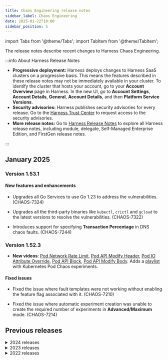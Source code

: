 ```yaml
---
title: Chaos Engineering release notes
sidebar_label: Chaos Engineering
date: 2025-01-22T10:00
sidebar_position: 5
---
```


import Tabs from '@theme/Tabs';
import TabItem from '@theme/TabItem';

<DocsButton icon = "fa-solid fa-square-rss" text="Subscribe via RSS" link="https://developer.harness.io/release-notes/chaos-engineering/rss.xml" />

The release notes describe recent changes to Harness Chaos Engineering.

:::info About Harness Release Notes

* **Progressive deployment:** Harness deploys changes to Harness SaaS clusters on a progressive basis. This means the features described in these release notes may not be immediately available in your cluster. To identify the cluster that hosts your account, go to your **Account Overview** page in Harness.  In the new UI, go to **Account Settings**, **Account Details**, **General**, **Account Details**, and then **Platform Service Versions**.
* **Security advisories:** Harness publishes security advisories for every release. Go to the [Harness Trust Center](https://trust.harness.io/?itemUid=c41ff7d5-98e7-4d79-9594-fd8ef93a2838&source=documents_card) to request access to the security advisories.
* **More release notes:** Go to [Harness Release Notes](/release-notes) to explore all Harness release notes, including module, delegate, Self-Managed Enterprise Edition, and FirstGen release notes.

:::

## January 2025

### Version 1.53.1

#### New features and enhancements

- Upgrades all Go Services to use Go 1.23 to address the vulnerabilities.(CHAOS-7324)

- Upgrades all the third-party binaries like `kubectl`, `crictl` and `gcloud` to the latest versions to resolve the vulnerabilities. (CHAOS-7322)

- Introduces support for specifying **Transaction Percentage** in DNS chaos faults. (CHAOS-7244)

### Version 1.52.3

- **New videos**: [Pod Network Rate Limit](https://youtu.be/01efVOyFGl8?si=FQKWhVgdUJ0889fj), [Pod API Modify Header](https://youtu.be/sIkUxtnQY_o?si=ApWs_Opx2x27SkLj), [Pod IO Attribute Override](https://youtu.be/chk5K754J_4?si=pmzAgnpmHJC0f3Oz), [Pod API Block](https://youtu.be/Cg5gbfFrJQs?si=KueFmRJ6k8Ji4kbS), [Pod API Modify Body](https://youtu.be/Dbr_KwfTxps?si=-aHOmAr5onrFq6Zy). Adds a [playlist](https://www.youtube.com/playlist?list=PLXsYHFsLmqf0fgHoZANmwGB1tSQka5kDV) with Kubernetes Pod Chaos experiments.

#### Fixed issues

- Fixed the issue where fault templates were not working without enabling the feature flag associated with it. (CHAOS-7210)

- Fixed the issue where automatic experiment creation was unable to create the required number of experiments in **Advanced/Maximum** mode. (CHAOS-7214)

## Previous releases

<details>
<summary>2024 releases </summary>

#### December 2024, Version 1.50.3

##### New features and enhancements

- Adds support for [configuring image registries at multiple scopes](/docs/chaos-engineering/use-harness-ce/image-registry#why-use-a-custom-image-registry), such as Project, Account, Organization, and Infrastructure levels. These settings can be automatically inherited by lower levels, but if the "override allowed" option is enabled at the parent level, lower levels can modify or override these configurations. It is behind the feature flag `CHAOS_IMAGEREGISTRY_DEV`. (CHAOS-6570)

##### Fixed issues

- Fixed an issue where ChaosGuard was not evaluating correctly after adding support for environments. (CHAOS-7075)

- Fixed an issue where the Pod API modify header fault failed to function as expected when the header value was set to '/'. (CHAOS-7063)

#### November 2024, Version 1.49.1

##### New features and enhancements

- Extends ChaosGuard conditions for node-level chaos experiments. (CHAOS-6788)

- Adds advanced settings to the UI for the "edit infrastructure" page. (CHAOS-6718)

    <details>
    <summary> View advanced setting screen </summary>

        ![advanced feature](./static/chaos-advanced-features.png)

    </details>

- Adds local and UTC times in the cron schedule next run. (CHAOS-6974)

##### Fixed issues

- Fixed the cron experiment execution that was not working with Linux and Windows infrastructure (CHAOS-7044)

- Fixed the issue of **Visual** and **YAML** tabs overlapping while trying to toggle between them in the **Condition Editor** in ChaosGuard. (CHAOS-7026)

#### November 2024, Version 1.48.0

##### New features and enhancements

- Adds a pre-check to the Windows global blackhole experiment to verify if the firewall is enabled for the target Windows VM. If not, the `ENABLE_FIREWALL` tunable is set, which, by default, enables the firewall. (CHAOS-6848)

- Introduces the Windows disk fill chaos experiment, supported by Windows chaos infrastructure. (CHAOS-6842)

##### Fixed issues

- Fixed the input mechanism for specifying multiple zones for CLB AZ down chaos fault, now allowing comma-separated values for multiple inputs. (CHAOS-6909)

- Fixed an issue with the bulk update experiment selection checkbox not de-selecting after updating a cron job. (CHAOS-6856)

- Fixed the error occurring when performing multiple actions on experiments, such as pushing to a custom ChaosHub, adding to GameDay, and executing the experiments consecutively. (CHAOS-6568)

- Fixed the UI issue that prevented a GameDay execution after the stakeholder approval. (CHAOS-6467)

- Fixed the issue where the **Application Maps** drawer was not displayed on the first page due to pagination issues. (CHAOS-6407)

- Fixed the visibility issue of the status display for the Enterprise ChaosHub in dark mode. (CHAOS-5970)

- Fixed the issue where two continuous command probes with a short polling duration could not execute in Linux infrastructure. (CHAOS-5461)

#### October 2024, Version 1.47.0

##### New features and enhancements

- Adds support to explicitly define the log watcher sidecar for chaos experiment manifest that use Harness Delegate. (CHAOS-6703)

- Adds support to explicitly define the log watcher sidecar for chaos experiment manifest that use a dedicated chaos infrastructure. (CHAOS-6657)

- Adds an updated UI for ChaosGuard to show dedicated chaos infrastructure, Harness Delegate, Linux and Windows chaos infrastructure. It also provides a modal each for application map and service discovery, respectively. (CHAOS-6646)

- Adds support for live log streams for helper pods when executing an experiment that uses Harness Delegate. (CHAOS-5931)

- Adds self-signed and trusted CA certificates for API chaos experiments. (CHAOS-6834)

- Adds the functionality to block all inbound rules for Windows global blackhole chaos. (CHAOS-6603)

##### Fixed issues

- Fixed an issue where the list of infrastructure supported by Harness Delegate showed deleted infrastructure. (CHAOS-6742)

- Fixed an issue where the image registry was unable to automatically reload the experiment manifest when creating a chaos experiment. (CHAOS-6727)

- Fixed an issue in the image registry where selecting the **ignore** option from the UI would override values from backend. (CHAOS-6724)

- Fixed the issue where the experiment schedule type was not being updated when it was changed from non-cron to cron type. (CHAOS-6822)

#### September 2024, Version 1.45.5

##### Fixed issues

- Fixed the issue where chaos infrastructure created with the help of a sandbox showed "Supported by a Harness Delegate". (CHAOS-6501)

- Fixed the issue where selecting an infrastructure to create ChaosGuard crashed. Now, the page lists the chaos infrastructure based on the type of infrastructure you select (Delegate-enabled or dedicated infrastructure enabled). (CHAOS-6680)

- Fixed the issue of discrepancy between the number of probes in the UI and backend. (CHAOS-6528)

#### August 2024, Version 1.44.3

##### New features and enhancements

- Enables the global blackhole chaos to block inbound traffic. (CHAOS-6381)

##### Fixed issues

- CPU utilization increased due to continuously executing clean up tasks. This issue has been fixed by adding a sleep operation that runs after every "remove" operation and optimizes overall CPU performance. (CHAOS-5709)

#### July 2024, Version 1.43.3

##### New features and enhancements

- Crictl binary is upgraded from 1.29.0 to 1.31.0 to fix 3 vulnerabilities. (CHAOS-6357)

- Updated the status code in the `experiment-stats` page to return status code 403 instead of 401 due to the changes around support groups. 401 status code indicates that a user logged out whereas to display an error, status code 403 is used. (CHAOS-6322)

- Adds support for live logs for Linux and Windows. (CHAOS-6137)

- Adds **Probe Properties** tab on the UI in ChaosHub to show details about the probe selected. (CHAOS-6132)

##### Fixed issues

- Fixed issue where GameDay was not available to users at the project level but was available at the account/organization level who had administrator access. (CHAOS-6349)

- Fixed the Windows memory hog experiment when installed using the offline installer. (CHAOS-6363)

- Fixed an issue where the Resilience Probes page showed **internal system error** in prod1. (CHAOS-6360)

- Fixed an issue where the Resilience Probe index was out of bound for GameDay experiments that did not have any probes. (CHAOS-6330)

- Fixed the issue where Cloud Foundry app JVM CPU stress fault didn't have YAML validation in Linux. (CHAOS-6312)

- Fixed an issue where the documents were being updated even though no changes were needed. (CHAOS-6296)

- Fixed an incorrect syntax in the `kubectl watch` command in the UI. (CHAOS-5968)

#### July 2024, Version 1.41.1

##### Fixed issues

- Fixed the error associated with upgrading a chaos infrastructure by providing relevant permissions for the upgrade agent in the execution plane (user host/cluster). (CHAOS-5980)

#### July 2024, Version 1.40.1

##### New features and enhancements

- Adds a new Kubernetes pod fault, [pod IO mistake](/docs/chaos-engineering/use-harness-ce/chaos-faults/kubernetes/pod/pod-io-mistake) that causes files to read or write an incorrect value. (CHAOS-5916)

- Adds proxy support for Windows chaos infrastructure. (CHAOS-5859)

- Adds support to install Windows chaos infrastructure offline. (CHAOS-5833)

- Unifies chaos injection by introducing a dumb agent to invoke user action and pass the results of the chaos experiment to the control plane. (CHAOS-5610)

- Implements AWS FIS generic experiment that helps users execute and monitor any AWS FIS template. (CHAOS-5418)

- Converts the default health check probes to `type:inline` from `type:source` for Kubernetes infrastructure to improve the execution speed of chaos experiments. (CHAOS-4348)

##### Fixed issues

- CPU utilization increased due to continuously executing clean up tasks. This issue has been fixed by adding a sleep operation that runs after every remove operation and optimizes overall CPU performance. (CHAOS-5709)

- Fixed an issue where an experiment in the `Error` state would not finish, and be in a state of infinite run timestamp. (CHAOS-5577)

#### July 2024, Version 1.39.11

##### Fixed issues

- Fixed an issue wherein trying to add a pre-defined experiment in Windows infrastructure was unsuccessful. (CHAOS-5863)

- Fixed an issue where the **Edit ChaosHub** action was not working with non-account type connectors. (CHAOS-5820)

- Fixed an issue where the **Linux restart** chaos fault could not parse string values. (CHAOS-5616)

#### May 2024, Version 1.38.7

##### New features and enhancements

- This release provides support to install chaos infrastructure using Delegates, and this is known as DDCI (Delegate-Driven Chaos Infrastructure). (CHAOS-2017)

- This release improves the advanced filter support for "headers", "methods", "queryParams", "destination_IPS", and "destination_Hosts" in the API faults. (CHAOS-5381)

- Adds the unit support (milliseconds, seconds, minutes and hours) for latency parameters in the [pod API latency](/docs/chaos-engineering/use-harness-ce/chaos-faults/kubernetes/pod/pod-api-block) faults. (CHAOS-5378)

- Adds backend to GameDay. (CHAOS-5138)
- Adds the following JVM chaos faults for Linux that target the JVM of a given Java process running on a Linux machine to inject faults.
    - [JVM CPU stress](/docs/chaos-engineering/use-harness-ce/chaos-faults/linux/linux-jvm-cpu-stress)
    - [JVM memory stress](/docs/chaos-engineering/use-harness-ce/chaos-faults/linux/linux-jvm-memory-stress)
    - [JVM method latency](/docs/chaos-engineering/use-harness-ce/chaos-faults/linux/linux-jvm-method-latency)
    - [JVM method exception](/docs/chaos-engineering/use-harness-ce/chaos-faults/linux/linux-jvm-method-exception)
    - [JVM modify return](/docs/chaos-engineering/use-harness-ce/chaos-faults/linux/linux-jvm-modify-return)
    - [JVM trigger GC](/docs/chaos-engineering/use-harness-ce/chaos-faults/linux/linux-jvm-trigger-gc) (CHAOS-4675)

:::danger important upgrade instructions for chaos infrastructure
- [Video tutorial to upgrade your chaos infrastructure to 1.38.x or higher](https://youtu.be/fAnsGqkcdkc)
- [Video tutorial to execute an experiment after infrastructure upgrade to 1.38.x or higher](https://youtu.be/xAu1uuaS2Ds)
- The existing APIs will work as per the norm on old and new chaos infrastructure, whereas new experiments will work only on the updated infrastructure (infrastructure version >= 1.38.0).
- Go to [frequently asked questions on optimization](/kb/chaos-engineering/chaos-engineering-faq/#kubernetes-v1-experiment-flow-optimization) to know more.
:::

- This release optimizes the experiment flow by:
    - Reading environment variables from the chaos engine.
    - Eliminating the experiment's custom resources and the corresponding steps for new experiments.
    - Eliminating the **install experiment** step.
    - Reducing the length of the YAML manifest.
    - Increasing the speed of execution of the experiment.
    - Adding all the overrides to the chaos engine.
    - Enhancing the list filter, compatible only with the new experiment template. (CHAOS-5122)

##### Fixed issues

- Fixed an issue where the compatibility check was enabled for other infrastructure types too. The overview form now preserves the state while switching between different infrastructures. (CHAOS-5614)

- Fixed an issue where ChaosGuard list APIs was not returning the **updated_by** and **created_by** fields. (CHAOS-5596)

- Fixed an issue where a user could not connect to a ChaosHub if its secret had a '-' symbol (after the deployment of ng-manager 1.33). (CHAOS-5112)

- Fixed the rendering of the **View Onboarding Progress** page. (CHAOS-5583)

- Fixed an issue where the user could not set up or create a Datadog probe. (CHAOS-5440)

- Fixed an issue where the [pod IO stress](/docs/chaos-engineering/use-harness-ce/chaos-faults/kubernetes/pod/pod-io-stress) experiment incorrectly applied stress on the helper pod instead of the target container. (CHAOS-5416)

#### May 2024, Version 1.37.0

##### New features and enhancements

- This release introduces the DynamoDB replication pause experiments powered by AWS FIS. These experiments improve the configuration, execution, and monitoring capabilities of the application. (CHAOS-5002)

##### Fixed issues

- Fixed an issue where the command probe multiple source probes were overridden. (CHAOS-5308)

#### May 2024, Version 1.36.5

##### Fixed issues

- Fixed an issue where accounts that started with an underscore could not execute a Linux chaos experiment. (CHAOS-5185)

- Fixed an issue where a chaos experiment failed when two chaos faults had the same probe (legacy) name. (CHAOS-5064)

- Fixed an issue where editing the SLO probe evaluation window resulted in an `Internal server error`. (CHAOS-5022)

- Fixed an issue in the UI where chaos experiments with the toggle option to enable (or disable) cloud secret was enabled automatically after saving the experiment. (CHAOS-4987)

#### April 2024, Version 1.35.1

##### New features and enhancements

* The node drain chaos experiment now supports selecting multiple target nodes in sequence(serial or parallel). (CHAOS-2187)

##### Fixed issues

* Linux command probes in "source" mode was failing due to a module mismatch. This is fixed now. (CHAOS-4952)

* Fixed the issue of user receiving duplicate notification after sending an event data. (CHAOS-4942)

* Resilience probe run were being filtered on incorrect runs. This is fixed now. (CHAOS-4912)

* If syntax errors were identified in a manifest after uploading it, user had to refresh the page and re-upload the YAML. This is fixed now, and users can edit the YAML without refreshing it. (CHAOS-4905)

#### April 2024, Version 1.34.5

##### New features and enhancements

* Adds 32-bit Windows support for Windows chaos infrastructure. (CHAOS-4792)

* Speeds up Windows chaos infrastructure installation with the help of a compressed Windows service binary. (CHAOS-4790)

* Improves the error handling mechanism of HTTP probes when sending requests to blocked or unreachable hosts, thereby making monitoring (during chaos experiments) reliable and accurate. (CHAOS-4665)

* Improves system stability and reliability during chaos testing by facilitating graceful abortion for edge cases in Windows memory hog experiment. (CHAOS-4664)

* Provides post-hook recovery support for Windows chaos experiment, which adds system stability and automatic recovery if a chaos service terminates abruptly during a experiment. (CHAOS-4663)

* Introduces global blackhole chaos support in the blackhole chaos experiments, which allows blocking all hosts from a VM, effectively isolating it from network communication. (CHAOS-4661)

* Updates ensure smooth operation of the pod API chaos and pod HTTP chaos faults in case the target pod restarts. (CHAOS-4187)

##### Fixed issues

* Resilience probes were not available for Windows experiments. This is fixed. (CHAOS-4786)

* The ChaosGuard condition blocked the chaos experiments when the application specification did not match. This is fixed. Moving forward, experiments will be blocked only if the application specification matches. (CHAOS-4772)

* While configuring the Datadog resilience probe, the UI displayed the comparator even when the user did not provide the metrics associated with the comparator during the configuration, that is, the conditional rendering was not in place. This is fixed. (CHAOS-4770)

* The "Select Probe" UI overflowed on pagination when it was in full capacity. This is fixed. (CHAOS-4725)

* When you provide a source port for the Linux network loss experiment, all the ports on the VM were targeted. This is fixed. (CHAOS-4591)

#### March 2024, Version 1.33.1

##### New features and enhancements

* The Windows blackhole chaos experiment supports graceful abort functionality, thereby providing better control and flexibility while performing the experiment. (CHAOS-4582)

#### March 2024, Version 1.32.1

##### New features and enhancements

* Adds `listInfrasWithExperimentStats` API to fetch the experiment statistics for the requested chaos infrastructure. The API takes a list of infrastructure IDs (infraIDs) and returns the associated experiment and experiment run count. The `listInfras` API is deprecated. (CHAOS-4417)

* Updates the `getHelmInfra` API to `getHelmInfraCommand`, and the updated API gives the command necessary to install and upgrade the chaos infrastructure using Helm. (CHAOS-4296)

* Adds conditions to the experiment name, i.e.,
    * Number of characters is not more than 47;
    * Names can contain only lowercase, numbers, and dashes;
    * Names should not start or end with a dash. (CHAOS-3749)

* Adds Helm support to install chaos infrastructure. (CHAOS-3327)

##### Fixed issues

* When a chaos experiment was cloned and the probe configuration of the cloned experiment was modified, the changes to the probe configuration were not reflected in the experiment. This issue is resolved. (CHAOS-4249)

#### February 2024, Version 1.31.2

##### New features and enhancements

* This release adds API support to install and upgrade chaos infrastructure using Helm. (CHAOS-2998)

##### Fixed issues

* Disabling a Linux resilience probe removed all chaos faults associated with the chaos experiment. It has been fixed. Now, you can bulk enable and disable a Kubernetes and a Linux infrastructure's resilience probe. (CHAOS-3849)

#### January 2024, Version 1.30.0

##### New features and enhancements

* Appropriate environment variables are added at relevant places to ensure that the self-managed platform (SMP) can be used with feature flags (FF). (CHAOS-3865)

* The [SSH chaos experiment](/docs/chaos-engineering/use-harness-ce/chaos-faults/ssh/ssh-chaos) now supports an extended termination grace period, allowing for longer execution of abort scripts. (CHAOS-3748)

* This release adds wildcard support for all entities in the [chaosguard conditons](/docs/chaos-engineering/use-harness-ce/governance/governance-in-execution/#condition). (CHAOS-3254)

##### Fixed issues

* Chaos hub icons were not visible when the hub name consisted of the '/' character. This is fixed so that a user can't create a hub with the '/' character. (CHAOS-3753)

#### January 2024, Version 1.29.0

##### New features and enhancements

* Improves the error messages and logs returned to the client in the API to save chaos experiments. (CHAOS-3607)

##### Fixed issues

* Linux chaos infrastructure (LCI) installer wasn't executing the script with sudo privileges, which resulted in *Failed to install linux-chaos-infrastructure* error. This issue is now resolved. (CHAOS-3724)

* Deselecting the **Show active infra** displayed the inactive infrastructures only, whereas it should display all the infrastructures. This issue is now resolved. (CHAOS-3717)

* LCI process would get killed due to a lack of memory (OOM) when a high amount of memory was specified during a memory stress fault. This issue is now resolved so that the likeliness of OOM kills during limited memory availability is reduced. (CHAOS-3469)

#### January 2024, Version 1.28.1

##### New features and enhancements

* Adds optimisation to utilise memory efficiently, reduce latency, and enhance server performance. (CHAOS-3581)

* Linux infrastructure is automatically versioned with the help of the API. Previously, the versions were hardcoded for every release. (CHAOS-3580)

* Adds a condition to the experiment such that a resilience probe can't be added more than once in a single fault within an experiment. The same resilience probe can be used in another fault within the same experiment, though. (CHAOS-3520)

* Adds a generic audit function that is used to generate all audit trails, thereby reducing redundancy. This generic function is customized based on the type of audit (Chaos experiment, Gameday, Chaos infrastructure, and so on). (CHAOS-3484)

* With this release, the Linux chaos infrastructure binary uses static linking instead of dynamic linking. This removes any dependency on the OS built-in programs including `glibc`. (CHAOS-3334)

* Enhanced the performance of the API (GetExperiment) that was used to fetch details of Kubernetes and Linux experiments. An optional field is added that fetches the average resilience score. (CHAOS-3218)

* Adds support for bulk-disable (disable enabled CRON schedules selected by user) and bulk-enable (enable disabled CRON schedules selected by user) CRON-scheduled experiments, with a limit of 20 experiments for every operation. (CHAOS-3174)

##### Fixed issues

* After selecting an experiment, when a user tried to select an active infrastructure for the experiment, the page would throw an error. This is fixed. (CHAOS-3585)

* Editing a Linux experiment to change the infrastructure would not update the infrastructure. This is fixed. (CHAOS-3536)

* When multiple faults are executed in parallel, faults that transitioned into an "errored" state would not reflect in the logs, whereas faults in **success** state reflected in the logs with an "errored" status. This is fixed. (CHAOS-3363)

</details>


<details>
<summary>2023 releases</summary>

#### December 2023, Version 1.27.1

##### New features and enhancements

* Adds a filter to the **listWorkflow** API so that data can be filtered based on whether it is CRON-enabled or not. (CHAOS-3424)

* While selecting a chaos infrastructure to create an experiment, users can list the active infrastructures by clicking the checkbox **Show active only**. (CHAOS-3350)

* Metrics for the Dynatrace probe (**Metrics Selector** and **Entity Selector**) have been made compulsory. This ensures that the required properties are always passed while creating a Dynatrace probe. (CHAOS-3330)

* An experiment can be created against inactive chaos infrastructure(s). This was done to complement the preparatory actions in environments that require agents to be scaled down (K8s) or stopped (Linux) except during the chaos execution window. (CHAOS-3241)

* This release deprecates the `ACCESS_KEY` invalidation after a chaos infrastructure is successfully connected. Users can use the same manifest to connect to the infrastructures. (CHAOS-3164)

* Adds UI support to search conditions for selection while creating a [ChaosGuard rule](/docs/chaos-engineering/use-harness-ce/governance/governance-in-execution/#rule). (CHAOS-2982)

* Adds support to incorporate `secretRef` and `configMapRef` with the tunables for [VMWare faults](/docs/chaos-engineering/use-harness-ce/chaos-faults/vmware). (CHAOS-2750)

* Adds support for encoding metrics queries in Dynatrace probes. These metrics are constructed and executed using the metrics (or data) explorer before the API call [POST]. (CHAOS-2852)

##### Fixed issues

* After an experiment timed out, the execution nodes would remain in the **running** state. This is fixed. (CHAOS-3094)

* Adding a probe without the `description` key broke the `addProbe` API. The API is now fixed to accept a blank string if no value is provided in the `description` or the key is missing in the API request. (CHAOS-3224)

* For probe failures, the probe success iteration ratio would show up twice in the experiment logs. This is fixed. (CHAOS-3421)

#### November 2023, Version 1.26.0

##### New features and enhancements

* Renamed three keys in the Dynatrace probe:
    - **dynatrace_endpoint** is now **endpoint**
    - **dynatrace_metrics_selector** is now **metrics_selector** and is present inside metrics
    - **dynatrace_entity_selector** is now **entity_selector** and is present inside metrics. (CHAOS-3177)

* When an SSH experiment is executed inside a VM using the SSH credentials, the experiment uses parameters to allow the chaos logic scripts to receive dynamic inputs. (CHAOS-3049)

* Field token name lengths have been reduced by modifying the Dynatrace probe schema for Kubernetes. (CHAOS-3043)

* Linux infrastructure version is displayed on the landing page that lists all the Linux infrastructure. (CHAOS-2845)

##### Fixed issues

* While editing probes, the name validation check resulted in the error "probe name not available". This is fixed. (CHAOS-3216)

* When a user creates an experiment by selecting the predefined experiments, the dropdown menu shows experiment type instead of Chaoshubs. This is fixed. (CHAOS-3193)

* HTTP Linux OnChaos probe usage halted the fault execution because the probe finished executing before the fault thread could begin the evaluation of probes, which resulted in a deadlock. This is fixed. (CHAOS-3180)

* Erroneous timestamps were displayed in the UI, which led to wrong values and headings being shown in the UI. This is fixed. (CHAOS-3178)

* Previously configured SLO probe property fields appeared empty when the user tried to edit them. This is fixed. (CHAOS-3176)

* The node selector attribute in ChaosEngine added two fields, namely key and value, instead of **key:value**. This is fixed. (CHAOS-3173)

* With changes in the image registry, the LIB_IMAGE environment variable was being overwritten by chaos-go-runner. This is fixed. (CHAOS-3172)

* Probes whose execution time exceeded 180 seconds would error out with N/A status, regardless of probeTimeout settings. This is fixed. (CHAOS-3169)

* When a GameDay was deleted, the name of a deleted GameDay would not show up in the audit event. It has been fixed. (CHAOS-3158)

* Probe details, such as verdict, status and mode were not retrieved for the correct runID and notifyID. This is fixed. (CHAOS-3144)

* An experiment would keep running in the pipeline even if it transitioned to an error status. This is fixed. (CHAOS-1985)

#### October 2023, Version 1.25.5

##### New features and enhancements

* Added a "Run now" button to the three-dot menu on the experiment dashboard. You can run cron experiments manually now. (CHAOS-3110)

* Until an experiment is saved, the "run experiment" or "enable cron" buttons are hidden. (CHAOS-3099)

* A cron enable/disable button is added to the dashboard table menu so that you can enable or disable the cron experiments from the dashboard itself. (CHAOS-3027)

* A new field, "last_executed_at", is added to the chaos experiments. This new field is updated whenever an event is received during the course of an experiment run. (CHAOS-3018)

* While creating an experiment, if a YAML file is uploaded that can't be parsed, a warning is displayed on the user interface. (CHAOS-3016)

* You can now sort experiments based on the "recently executed" and "last modified" filters in ascending and descending order. (CHAOS-2895)

* Dynatrace probes are now available on the Linux chaos infrastructure. (CHAOS-2879)

* Custom arguments/flags are added to the command for VMware stress and network faults. (CHAOS-2846)

* The pod memory hog chaos experiment provides distinction between experiments that failed (as an expected result) versus experiments that actually failed. (CHAOS-2515)

* Cron and non-cron experiment types can be identified manually or using the tooltip by hovering over individual run boxes in **resilience probes**. (CHAOS-3010)

* Added a new Cloud Foundry fault, "CF app route unbind". (CHAOS-2912)

* If a previous CRON experiment is not running or is in a queued state, such a CRON experiment can be executed on-demand. This is done by clicking **Run Experiment** button on the vertical three-dot menu on the experiment page. (CHAOS-2896)

* The pipeline manifest will be stored in the Harness repository. (CHAOS-2040)

##### Fixed issues

* The sandbox API was being called when the corresponding flag was off. This is fixed. (CHAOS-3126)

* SLO probe properties in the fault selection and probe details in the runs view UI were not being displayed. This is fixed. (CHAOS-3119)

* Added support for **SKIP_SSL_VERIFY** in readiness probes for the execution plane components. (CHAOS-3115)

* Mongo queries resulted in fetching results for deleted GameDays. This is fixed by adding a field "is_removed" to the Mongo queries. (CHAOS-3091)

* Linux chaos infrastructure did not provide JSON log output. This is fixed. (CHAOS-2989)

* The probe mode would be pre-selected as SOT by default. Now, it will be empty, and no value will be present by default. (CHAOS-2455)

* CRIO runtime would give an unknown service runtime.v1alpha2.RuntimeService error. This is fixed. (CHAOS-3019)

* When a user who does not have view access in one of the scopes (Project/Organization/Account) tried to run an experiment, they encountered a permission error. This is fixed. (CHAOS-2810)

* When no tunables were selected for a fault, the **Learn more** link did not redirect to a destination. This is fixed. (CHAOS-2973)

#### October 2023, Version 1.24.5

##### New features and enhancements

* This release adds default limits for the number of chaos probes that can be created when a chaos infrastructure is created by adding a **chaos probe** resource limit per account. (CHAOS-2880)

* This release adds a new log viewer, which includes:
    - New tab for helper pod logs.
    - Support for grouping and minimizing logs.
    - Colors for various log levels.
    - Logs can be downloaded, copied, and scrolled over.
    - Position retention when logs are manually scrolled while streaming.
    - Parsing arguments. (CHAOS-2809)

* This release adds a validation check to the template name and entry point in the YAML to match at least one template name with the entry point name. The check ensures that the visual builder shows the faults correctly. (CHAOS-2933)

* This release adds support for chaos dashboards in SMP. (CHAOS-3100)

* This release adds support for source and destination ports, isolating the ports as well as excluding them for VMware network faults. (CHAOS-2892)

* This release adds support for source and destination ports, isolating the ports as well as excluding them for Linux network faults. (CHAOS-2873)

* This release allows you to run multiple SOT or EOT probes in parallel in Kubernetes. (CHAOS-2863)

* This release supports min, max and mean values as parameters in the Dynatrace probe. (CHAOS-2853)

* This release adds the usage of sandbox network namespace for the CRI-O runtime, thereby enhancing the network faults. (CHAOS-2825)

* The format of logs has changed from JSON to **level:"" timestamp:"" out: "" args:""**. This improves the readability of logs. (CHAOS-2807)

* This release adds the probe iteration success count to the probe description. (CHAOS-2797)

* This release introduces a new fault- pod API block. This fault blocks the API based on path filtering. (CHAOS-2722)

* This release supports adding labels from the **Advanced Tune** section in the UI. (CHAOS-2612)

* This release adds an enhanced generic script injector framework that offers greater flexibility and control over your chaos experiments. It helps add chaos to target hosts using custom scripts that are passed using a ConfigMap. These scripts are executed using SSH credentials securely referenced within the ConfigMap. (CHAOS-2625)

* This release introduces a new fault- cloud foundry app stop. This fault stops a Cloud Foundry app for a fixed time period and later starts it. (CHAOS-2619)

* This release introduces a new fault- pod network rate limit. This fault determines the resilience of a Kubernetes pod under limited network bandwidth. (CHAOS-2478)

* This release reflects changes made in the chaos infrastructure images and the experiment images in their respective manifests when an image registry setting is changed. (CHAOS-2881)

* This release adds Linux stress and network fault custom arguments/flags that can be used with the **stress-ng** (stressNGFlags input) and **tc** (`netem` args input) commands, respectively. (CHAOS-2832)

##### Early access features

* This release introduces a new fault- Linux network rate limit. This fault slows down network connectivity on a Linux machine by limiting the number of network packets processed during a time period. (CHAOS-2495)

* This release optimizes the Kube API calls by allowing the Linux IFS to use Redis for caching. (CHAOS-2119)

* The tag filter in the query that fetches Linux experiments was removed so that Linux experiments can be edited. Previously, the Linux experiments could not be edited. (CHAOS-2827)

* Once an experiment was pushed to the chaos hub, every fault was displayed twice in the CSV file. This is fixed. (CHAOS-2971)

#### Fixed issues

* Attempting to delete a GameDay resulted in an internal server error. This is fixed. (CHAOS-2975)

* The cron button on the right sidebar could not be updated in real time. It has been fixed so that the button can be toggled while updating the cron schedule. (CHAOS-2904)

* Memory consumption fluctuated when the Linux memory stress fault was in action. This is fixed. (CHAOS-2806)

* If an experiment was stuck in the queued state for more than 2 hours, it would remain so indefinitely. It was fixed so that the experiment run times out if it is in the queued state for more than 2 hours. (CHAOS-2843)

* Executing parallel faults resulted in write conflicts. This is fixed by adding helper pod names as annotations and patching these names to the chaos result, thereby preventing the write conflict. (CHAOS-2834)

* The reports of chaos experiment runs were missing details such as experiment run ID, experiment end time, and chaos injection duration. The issue was fixed to reflect these details. (CHAOS-2830)

* Clicking the copy button on the infrastructure page led to rendering the details of the infrastructure. This is fixed. (CHAOS-2791)

* The probe name in the URL field broke the probe configuration tab. This is fixed by adding the URL search parameters to the URL. (CHAOS-2821)

* Clicking the Chaos Studio tab navigation would reset the states of the header and sidebar and hide some buttons. It was fixed so that the states are not reset and all buttons are visible. (CHAOS-2837)


#### October 2023, Version 1.23.5

##### New features and enhancements

* Added support for the execution of pod-delete fault against workloads which are not managed by the standard native-controllers such as deployment, statefulset and daemonset. With this change, this fault can be executed on pods managed by custom controllers. (CHAOS-2798)

* Added support for enabling and disabling schedules for cron experiments. This can be found in the right-side nav bar. (CHAOS-2731)

* Enhanced Network Chaos faults (loss/latency/corruption/duplication) to support specific source and destination ports from the network fault i.e., traffic to the defined ports will not be impacted by the chaos injection. (CHAOS-2712)

* Enhanced service kill experiments on Google Kubernetes Engine (now uses the gcloud ssh function to carry out the kill operations instead of deploying a helper pod on the targeted node). Also added support for `containerd` runtime. (CHAOS-2649)

* Added support for specifying securityContext for chaos experiment related resources via user interface under advanced configuration. As part of supporting OCP4.11+ we have also stopped appending default security context attributes runAsUser & runAsGroup into the experiment/infrastructure manifest, and instead given the users the ability to add them optionally via the UI. (CHAOS-2614)

* Added support for \<,>,\<=,>= operators as part of the comparator in HTTP Probe via User Interface. (CHAOS-2611)

* Added a download button in the Logs Tab allowing users to download the logs for the node in ".log" format for further debugging/reporting purposes. (CHAOS-2462)

* Added support for conditional logging of probe evaluation results for each iteration in the Continuous and onChaos modes via a debug field added to the probe RunProperties. (CHAOS-1515)

##### Early access features

* Resilience Probes: This feature is currently behind a feature flag named CHAOS_PROBES_ENABLED.
    - Adding support for TLS and Authorization for HTTP and PROM probes. (CHAOS-2743)
    - Fixed an issue where SLO Probes were showing Source & Command on the probe details screen. (CHAOS-2715)
    - Fixed an issue where EvaluationTimeout was showing up for all types of Resilience probes, Now it is only available for SLO Probe. (CHAOS-2710)
    - Fixed an issue where edit/delete buttons were enabled for disabled resilience probes. (CHAOS-2701)

##### Fixed issues

* Fixed an issue where after editing an experiment via YAML Editor, users were unable to save the experiment. (CHAOS-2780)

* Fixed an issue where revert-chaos was not working properly for VMware stress-based faults. (CHAOS-2777)

* Fixed RBAC issue with create GameDay button on the landing page of GameDay. (CHAOS-2692)

* Added a fix to display the appropriate user information upon performing chaos experiment operations when the user has been accorded permissions at the account level instead of at the project level. (CHAOS-1585)

* Fixed an issue in VMware experiments where aborting an experiment was not updating the chaos result properly. This is fixed by adding a wait for the result update before terminating the experiment for the abort. (CHAOS-2655)

* Fixed an issue where ImagePullSecrets were not getting propagated to helper pods. (CHAOS-2608)


#### September 2023, Version 1.22.1

##### New features and enhancements

* Experiment Run & Experiment Report has been enhanced to show more details for better auditing - (CHAOS-2606)
    - Added probe details along with description of failures, number of probes passed/failed/not-executed.
    - Added tunables for corresponding chaos faults in an experiment.
    - Project, Organization & Account Identifiers are now available in the report header itself.

* Updated `UPDATED_BY` field to show `SYSTEM` when a Chaos Resource is deleted automatically with respect to a Project/Organization/Account deletion. (CHAOS-2597)

* Enhanced the Chaos infrastructure upgrade process to automatically change to `UPGRADE_FAILED` status if the upgrade has been in progress for more than 2 hours. This will allow users to attempt an upgrade again once the upgrade has failed/timedout. (CHAOS-2575)

* Enhanced the experiment execution process to timeout a particular experiment if it has been running for more than the threshold timeout i.e. 2 hours. (CHAOS-2573)

* Enhanced the `stopOnFailure` option to change the status of an experiment to `COMPLETED_WITH_ERROR` in case of probe failure. (CHAOS-2564)

* Added a new tunable `ServiceExitType` for `vmware-service-stop` chaos fault which will allow users to choose if they want the target service to be killed gracefully or not. (CHAOS-2491)

* Added functionality to kill processes with process name in `vmware-process-kill` chaos fault. (CHAOS-2100)

* Added support for Git, GitLab, and BitBucket as native Connectors using Harness Secret Manager. (CHAOS-35)

##### Early access features

* Resilience Probes: This feature is currently behind a feature flag named `CHAOS_PROBES_ENABLED`.
    - Added support to re-fetch Probe statuses automatically under the Probes Tab in Chaos Studio. (CHAOS-2561)
    - Evaluation Timeout is now only available for SLO probe. (CHAOS-2554)
    - Added support for doing CRUD operations in Resilience probes from Chaos Studio itself. (CHAOS-2552)
    - Fixed an issue where Resource Name was not usable in K8s Resilience Probe. Adding the specific field at the API level resolved this issue. (CHAOS-2653)

##### Fixed issues

* Refreshing the chaos studio after saving was leading to unsaved changes earlier. This issue is resolved. (CHAOS-2654)

* Previously when the cron schedule was edited in YAML, there was no validation for the same in UI, which would sometimes lead to UI crash when shifting to the Schedule Tab in Visual Builder. This issue is fixed and validation has been added for both Visual and YAML editor modes. (CHAOS-2631)


#### September 2023, Version 1.21.2

##### New features and enhancements

* Upgraded `govc` binary with the latest release which fixed 14 vulnerabilities in the `chaos-go-runner` docker image. (CHAOS-2577)

* Added support for empty labels with `appkind` specified while filtering target applications for a Chaos Experiment. (CHAOS-2256)

##### Early access features

* Resilience Probes: This feature is currently behind a feature flag named `CHAOS_PROBES_ENABLED`.
    - Enhanced Chaos Studio to support older experiments with no annotation fields having Resilience probes reference. (CHAOS-2532)
    - Added support for headers in HTTP probe configured via Resilience Probes mode. (CHAOS-2505)
    - Deprecated "Retry" input in Probe configurations. Now only 1 (attempt) is supported. (CHAOS-2553)

##### Fixed issues

* Fixed ChaosHub connection API to check for already existing ChaosHub with the same name before connecting new ChaosHub. (CHAOS-2523)

* Fixed an issue where the `Save` button at the header of the `/gamedays` route is not disabled even though the user has not selected an experiment, today it is enabled by default and throws an error on click, even if the details asked of the user on the landing page are all filled. (CHAOS-2417)

#### September 2023, Version 1.20.1

##### New features and enhancements

* Added support for targeting specific ports when using API Chaos Faults via a new tunable, for example, `DESTINATION_PORTS`. (CHAOS-2475)

* Added support for HTTPs protocol in API Chaos Faults. (CHAOS-2145)

##### Early access features

* Chaos Guard: This feature is currently behind a feature flag named `CHAOS_SECURITY_GOVERNANCE`.
    - Added support for evaluation of multiple app labels when running experiments with multiple target app labels. (CHAOS-2315)

* Linux Chaos Faults: This feature is currently behind a feature flag named `CHAOS_LINUX_ENABLED`.
    - In Linux experiments, the Resilience Score was sometimes showing as 0, although only one probe amongst multiple had failed. This was happening because of incorrect propagation of the probe error, which led to its misinterpretation as an experiment error rather than a probe failure. This issue is fixed now. (CHAOS-2472)

* Resilience Probes: This feature is currently behind a feature flag named `CHAOS_PROBES_ENABLED`.
    - Enhanced mode selection drawer to show the UI according to selected mode by the users. Previously it was showing the image indicating SOT for all modes irrespective of the selected mode. (CHAOS-1997)

##### Fixed issues

* There was an issue where users were getting an error when an  experiment triggered via a pipeline failed to start and there is no notifyID created. This is fixed now. (CHAOS-2490)

* Fixed an issue where the topology settings (taint-tolerations, nodeselectors) made in the advanced configuration section during experiment construction were getting applied only to the Argo workflow pods. Now, the topology settings are propagated to Chaos Fault Pods as well. (CHAOS-2186)

#### September 2023, Version 1.19.2

##### New features and enhancements

* Added support for Authentication and HTTPs in HTTP Probes for Kubernetes chaos faults. (CHAOS-2381)

* Added support for the destination ports for the provided destination IPs and hosts in network chaos faults. (CHAOS-2336)

* Added support for authentication and TLS in Prometheus probes in Kubernetes chaos faults. (CHAOS-2295)

* Chaos Studio no longer shows ChaosHubs with no experiments/faults during experiment creation. (CHAOS-2283)

* A new option has been added to preserve or delete the chaos experiment resources with a single toggle. Experiment resources can be preserved for debugging purposes. (CHAOS-2255)

* The Docker Service Kill chaos fault was enhanced to support containerd service as well. Users can select the type of service via a new tunable (SERVICE_NAME) they want to kill. (CHAOS-2220)

* Added support for downloading an experiment run specific manifest. Now, users can download experiment run specific manifest from the right sidebar on the Execution graph page. (CHAOS-1832)

##### Early access features

* Linux Chaos Faults (This feature is currently behind a feature flag named `CHAOS_LINUX_ENABLED`)
    - Added support for targeting multiple network interfaces in network faults. (CHAOS-2349)
    - The script generated to add the Linux infrastructure had incorrect flags due to changes in terminologies. This has now been corrected to reflect updated installation flags. (CHAOS-2313)

* Resilience Probes (This feature is currently behind a feature flag named `CHAOS_PROBES_ENABLED`)
    - Users had to select the **Setup Probe** button 2 times. It should now work only with a single click. It was dependent on formik validations, which in turn was halting the functionality of handleSubmit due to incorrect Yup validations. (CHAOS-2364)
    - When using the same probes in two faults under same chaos experiment, Probe API was returning the probe two times in the second fault. This was due to probeNames being a global variable and using the same probe name multiple times was causing the name to be appended without re-initializing the variable. Scoping it down to local scope fixed this issue. (CHAOS-2452)

##### Fixed issues

* The logs for the **install chaos experiment** step were getting lost immediately post execution. This issue was occurring in the subscriber component, after the custom pods cleanup, the component was still trying to stream Kubernetes pod logs. As a fix, we have added a check to fetch the pod details and gracefully return the error if pods are not found with a proper error message. (CHAOS-2321)

* As Account Viewer, users were not able to view Chaos Dashboards. This was happening because the `getDashboards` API was missing routingID, which was failing the API calls. This is fixed now. (CHAOS-1797)

* The frontend was making unnecessary queries to the backend for listWorkflow API whenever changing experiment details via the UI. Now ChaosStep has been optimized to only query when changing selected experiment using memoization. (CHAOS-883)

#### September 2023, Version 1.18.7

##### New features and enhancements

* Added Audit Event (Update) for Chaos Infrastructures upgrades which are triggered by SYSTEM/Cron Job Upgrader Automatically. (CHAOS-2350)

* Added filter on Chaos Experiments Table for filtering experiments based on tags. (CHAOS-2133)

* Now, Users will be provided with an error if there is already one experiment existing with the same name in ChaosHub while pushing an experiment to a ChaosHub. (CHAOS-872)

* Vulnerability Enhancements - (CHAOS-2162)
    - PromQL binary has been rebuilt with latest go1.20.7 & upgraded in chaos-go-runner docker image.
    - Kubectl binary has been upgraded to v1.28.0 to reduce 2 vulnerabilities in K8s as well as chaos-go-runner docker image.
    - Argo components like workflow-controller and argo-exec have been upgraded to v3.4.10 which resolves all vulnerabilities in respective components.

##### Early access features

* Linux Chaos Faults (This feature is currently behind a feature flag named `CHAOS_LINUX_ENABLED`)
    - Enhanced fault execution logs to also include logs from commands like stress-ng, tc & dd as well. (CHAOS-2309)
    - All APIs for services with respect to Linux Chaos have been migrated from the GraphQL and GRPC apis to REST. Users upgrading to 1.18.x need to upgrade all Linux Chaos Infrastructures.

##### Fixed issues

* Fixed the faults logs getting truncated when the log size is high. It was happening because logs were having a buffer size of 2000 bytes, if the log size was higher, logs were getting truncated. As part of the fix, we made the buffer resizable and optimized the flow. (CHAOS-2257)

* The UI wasn't fully updated post the probe schema changes to support explicit units definition (s, ms). Added units for probe run properties in UI. (CHAOS-2235)

* Users were able to create different experiments with the same name, since the experiment names carry a lot of significance and they should be unique. A name validation is added whenever a new experiment is saved & users will be provided with an error if an experiment with the same name already exists. (CHAOS-2233)

#### August 2023, Version 1.17.3

##### New features and enhancements

* Added support for OpenShift configuration for deploying chaos infrastructure. This will provide you with a predefined security context constraint (SCC) that you can modify according to your needs. (CHAOS-1889)

* Enhanced the Chaos experiment execution diagram to not switch to running nodes automatically. This change ensures that you stay on a node when you click it, thus giving you the opportunity to observe its details. (CHAOS-2258)

* Enhanced the Docker service kill fault to support the `containerd` runtime. (CHAOS-2220)

* Added support for targeting applications by using only `appkind`, only `applabel`, and set-based labels. (CHAOS-2170, CHAOS-2128)

* Parallel chaos injection and revert operations at scale have been improved for multiple target pods on the same node. (CHAOS-1563)

* Previously, if you did not set the `TARGET_CONTAINER` environment variable, the fault targeted a randomly selected container. Now, if you do not set the environment variable, the fault targets all containers in the target pods. (CHAOS-1216)

* Now, Users can specify drain timeout explicitly in the node drain fault. The node-drain fault has been using the `CHAOS_DURATION` value as a timeout, leading to potential confusion and risk of failure, especially when a shorter duration is used with many pods. The expectation is that `CHAOS_DURATION` should define the unschedulable period after draining. Providing a specific drain timeout would help users better estimate the eviction time for all pods on a node, reducing errors and false negatives. (CHAOS-2185)

* Enhanced the JobCleanUpPolicy configuration to also retain helper pods when it is set to retain in ChaosEngine. (CHAOS-2273)


##### Fixed issues

* Fixed how chaos is reverted if an attempt to inject the node drain fault fails or needs to be canceled. (CHAOS-2184)

#### August 2023, Version 1.16.6

##### Fixed issues

* There was an issue where users were not getting audit events for the rules created under the Security Governance tab. This issue is fixed. (CHAOS-2259)

#### August 2023, Version 1.16.5

##### New features and enhancements

* A new feature lets users do an automated upgrade for their cluster-scope chaos infrastructures using an upgrade agent, which is deployed along with the chaos infrastructure. This also lets users do an upgrade of their chaos infrastructures on demand. (1849)

    Existing users must reconnect their chaos infrastructures to use this feature, since it is only available for new cluster-scope chaos infrastructures. Old chaos infrastructures will continue to work even if not upgraded, but upgrade will be manual for them, as it was in previous versions.

* A new feature adds support for OpenShift security contexts, and provides tunables for RunAsUser and RunAsGroup in the experiment creation step. (CHAOS-2228)

* The **App Label(s)** field in chaos fault configuration now supports a multi-select dropdown in Kubernetes experiments. This corresponds to comma-separated values in the experiment YAML. This change is backward compatible with older experiments. (CHAOS-2120)

* The UI now provides a toggle in AWS experiments to enable or disable cloud secrets. (CHAOS-2092)

##### Fixed issues

* Previously, the pipeline diagram crashed randomly when scheduling a new experiment. This happened due to the API returning an empty object for nodes. This issue is fixed. (CHAOS-2148)

* In advanced configuration for experiments and chaos infrastructures, if you add a toleration, tolerationSeconds is now optional if the toleration effect is NoSchedule. (CHAOS-1955)

* Upgraded the Argo components Workflow-Controller and Argo-Exec to version 3.4.8. This reduces the number of vulnerabilities from 227 to 26. (CHAOS-1902)

#### August 2023, Version 1.15.7

##### Fixed issues

* Audit events for pipeline-triggered experiments were not available due to a missing parameter. This issue is resolved. (CHAOS-2168)

#### July 2023, Version 1.15.6

##### New features and enhancements

* Added support for Universal Base Images (UBI) for chaos components. (CHAOS-1547)

* Added enhancement to prevent users from editing/deleting cron chaos experiments if the associated infrastructure is not active. (CHAOS-1894)

##### Fixed issues

* Fixed an issue in the GameDay details screen where the fault count for selected experiments was incorrect. (CHAOS-2052)

* Previously, user details were not appearing in audit events when using a service account for authentication. This issue is fixed by adding support for account-level service account authentication for the Chaos Module. (CHAOS-1959)

* Fixed an issue where the audit event for the summary of a GameDay run was not showing the name or ID of the associated GameDay. (CHAOS-1958)

* Fixed an issue where editing an existing experiment would directly open in the YAML builder view instead of the visual builder view. (CHAOS-1954)

* The **Create GameDay** and **Edit GameDay** buttons were displayed as active for users who did not have those permissions. This issue is fixed. (CHAOS-1795)

#### July 2023, Version 0.14.5

##### New features and enhancements

* Introduced a configuration for changing the mechanism for storing access keys and tokens in Config Maps instead of secrets on the execution plane.

    When configuring chaos infrastructure, users can now select to store access keys and tokens in Config Maps (instead of secrets) on their cluster for connections, authentication, and experiment executions.

#### June 2023, Version 0.14.1

##### New features and enhancements

* [GameDay](/docs/chaos-engineering/use-harness-ce/GameDay) is no longer behind a feature flag, and is now available to all users. (CHAOS-1964)

* The CE [integration](/docs/chaos-engineering/integrations/use-chaos-with-srm) with Harness Service Reliability Management (SRM) is no longer behind a feature flag, and is now available to all users. (CHAOS-1964)

* While upgrading a namespace-scoped chaos infrastructure, users will now be shown the command for upgrading CRDs as well. (CHAOS-1846)

* We now show all steps in the experiment details pipeline diagram. (CHAOS-1817)

    Previously when users triggered chaos experiments, the execution graph generated step nodes progressively as the experiments executed. Now, the execution graph shows all step nodes after experiments start execution. The nodes yet to start remain in a pending state.

* Previously, when users connected a ChaosHub, CE cloned the whole Github repository. This caused storage issues if the repository was very large, or users were using the same repository for multiple purposes. This is enhanced so that CE clones only a single branch provided by users. (CHAOS-1722)

* When a user deletes a project, organization, or account, CE now deletes all chaos entities associated with that project, organization, or account. (CHAOS-1143)
    * When a project is deleted, all chaos entities in that project are deleted.
    * When an organization is deleted, all chaos entities in all projects under that organization are deleted.
    * When an account is deleted, all chaos entities in all projects under that account are deleted.

* Enhanced the Chaos Experiments report to show tags for selected experiments along with sequence numbers for all associated experiment runs. (CHAOS-1777)

* Enhanced the Chaos Experiment Runs report to show a probe summary, along with a fault summary if there's a fault failure. (CHAOS-1776)

* Added support for new experiment run statuses in the **Chaos** Continuous Delivery (CD) step. (CHAOS-1210)

##### Fixed issues

* When generating a chaos infrastructure manifest that included `NodeSelectors` or `Tolerations`, there was an issue causing the first letter of key/value pairs to be capitalized. This issue is fixed. (CHAOS-1917)

* When adding or updating a step in a chaos experiment, in the Probes tab, the **Probe mode** field is now required. (CHAOS-1882)

* The **Discard** button in Chaos Studio is now disabled if there are no changes in an experiment. (CHAOS-1878)

* The stop workflow feature wasn't able to stop experiments in the case of namespace-scoped chaos infrastructures. This issue is resolved and the stop workflow now works as expected. (CHAOS-1778)

* There was an issue where if the user aborted an experiment running as part of a pipeline, the pipeline step displayed `All your faults executed without an issue`. This is fixed, and the correct details are now displayed based on the experiment execution. (CHAOS-733)

* There was an issue where a CD step was not showing parallel faults even though the selected experiment had multiple parallel experiments. This issue is fixed. (CHAOS-1208)

#### June 2023, Version 0.13.5

##### New features and enhancements

* Added a new Linux chaos fault, Disk Fill, which fills up the available disk space at a given system path for a specific duration. (CHAOS-1419)

* To help users select the right infrastructure for their use case, the Chaos Infrastructures UI screen has been enhanced to show supported faults by different chaos infrastructure categories. (CHAOS-1811)

* The database was upgraded to update the index in linuxInfrastructures collection. (CHAOS-1836)

##### Fixed issues

* The Chaos Faults screen in ChaosHub was crashing when the **Platform** field was missing in the faults metadata file. This issue is fixed. (CHAOS-1841)

#### June 2023, Version 0.13.4

##### New features and enhancements

:::warning
This release breaks backward compatibility with older chaos infrastructures. You must update chaos infrastructures and the chaosnative/go-runner image in experiment definitions. If you don't upgrade, then chaos experiments will start to fail.

To upgrade chaos infrastructures and experiments:

1. Delete old ChaosEngines, if any:

    `kubectl delete chaosengines --all -n <namespace-of-chaosinfrastructure>`

1. Upgrade the CRDs in clusters where you have deployed a chaos infrastructure:

    `kubectl apply -f https://raw.githubusercontent.com/chaosnative/hce-charts/main/hce-saas/hce-saas-crds.yaml`

1. If a chaos infrastructure indicates **UPGRADE NEEDED**, select **Update**, and then follow the instructions on your screen.

    ![](./static/chaos-infra-upgrade-needed.png)

1. Edit the YAML definitions of existing experiments to update the chaosnative/go-runner image to version 0.13.1. Do the same for existing experiments in custom chaos hubs that may be connected to your project (not required for new expriments).

:::

* Added audit events for various GameDay operations such as create, update, etc., so that users can easily audit operations done on their GameDays. (CHAOS-1709)

* Browser tabs now show the module page name to help users switching between different tabs. (CHAOS-1683)

* The Delete Chaos Infrastructure API has been updated to allow deletion of only one infrastructure. (CHAOS-1681)

* Previously, the Last Heartbeat value was empty when chaos infrastructures were pending. Now, to prevent user confusion, this value displays N/A when chaos infrastructures are pending. (CHAOS-1666)

* Enhanced the Chaos Infrastructures table to allow routing to corresponding connectors from the Chaos Infrastructures screen. (CHAOS-1665)

* When scheduling an experiment fails for any reason, the user now sees the error when hovering over the status. (CHAOS-1574)

* Added a new advanced configuration to allow users to add annotations to all chaos pods using the UI. (CHAOS-1465)

##### Fixed issues

* Improved the UI message returned when users search for a GameDay and the search term is not found. Now the message more accurately states "No GameDay found matching the search term." (CHAOS-1717)

* Previously, users were able to complete a GameDay even when some of the associated experiments were running. This could cause issues because it's not possible to edit or abort those experiments when a GameDay is closed. Now, users must abort running experiments in a GameDay before they can close it. (CHAOS-1713)

#### May 2023, Version 0.12.1

##### New features and enhancements

* Reports can now be downloaded. (CHAOS-1615)

    * You can now download reports for experiments as well as associated experiment runs. Reports include details about target chaos infrastructure, and execution details for experiment runs.

##### Early access features

* Introduction of [Chaos dashboards](/docs/chaos-engineering/use-harness-ce/dashboards/). (CHAOS-719)
    * Two new dashboards include number of experiments and number of infrastructures by user, as well as statistics of the chaos faults that were executed.
    * This feature is currently behind a feature flag named `CHAOS_DASHBOARD_ENABLED`. Contact Harness support to enable this feature.

##### Fixed Issues

* Corrected the UI text for the Inactive and Pending states for Linux infrastructure states. (CHAOS-1633)

* Improved the UI text when there are empty search results for Kubernetes or Linux infrastructures. (CHAOS-1629)

* Corrected the UI text for Linux infrastructure screens. (CHAOS-1619)

* There was an issue where the total number of probes incorrectly came to 0 when an experiment was running in a GameDay. This is fixed. (CHAOS-1618)

* Fixed a text wrapping issue on the confirmation dialog for deleting a chaos infrastructure. (CHAOS-1578)

#### May 2023, Version 0.11.1

##### New features and enhancements

* Introduction of GameDays in HCE Module. (CHAOS-643)
    * GameDay is a methodology to execute chaos experiments in your application during a specific time period. It acts as a template to schedule and execute one or more chaos experiments within your application. For more information, go to [Run a GameDay](/docs/chaos-engineering/use-harness-ce/GameDay).

* Allow saving of experiment with inactive infrastructure. (CHAOS-1573)
    * HCE now allows you to save an experiment if the infrastructure is inactive, with the saveExperiment API.

* The search field on the experiment runs page has been updated to **Search for experiment run ID** to make it clear that it does not search on the name of the experiment run. (CHAOS-1528)

#### April 2023, Version 0.10.3

##### New features and enhancements

* **Schedule** tab to schedule cron jobs (CHAOS-710)
    * A **Schedule** tab has been added to the experiment builder page where you can select from cron and non-cron experiments, schedule a cron experiment, **Save** it, and then **Run** it. Previously, cron experiments could not be saved; they were created and run.


* **Save** button when creating, editing, and cloning an experiment (CHAOS-1409)
    * After creating, editing, or cloning an experiment, you can **Save** and then **Run** the experiment. The **Run** button is disabled for unsaved changes. Previously, the **Run** button would save and execute the experiment.


* New status `Completed_with_probe_failure` to show probe failure (CHAOS-1431)
    * When an experiment completes execution, the resilience score may be 0. This means the experiment was successful and chaos was injected into the application, but the probes failed. The `Completed_with_probe_failure` status clearly indicates probe failure.


* Number of service accounts in the YAML manifests reduced to 3 (CHAOS-1306)
    * For ease of management and configuration, the number of service accounts provided in the YAML manifest is reduced to 3 from 6.


* New access control **Execute** to execute chaos experiments (CHAOS-1279)
    * A new access control, **Execute** has been added, in addition to **View**, **Create/Edit**, and **Delete**. **Execute** allows you to execute the chaos experiments, whereas **Create/Edit** will only allow you to create a chaos experiment or edit an existing chaos experiment. The newly added access control provides granularity while working with chaos experiments.


* **Apply changes** and **Discard** buttons added to the **Experiment builder** screen
    * After specifying values for the **Target application**, **Tune faults**, and **Probes**, you need to select the **Apply changes** button to apply the changes to the experiment. Otherwise, you can choose to **Discard** the changes.


* Delete experiment confirmation notification (CHAOS-1434)
    * When you delete an experiment, a notification stating "The experiment has been deleted successfully" appears on the user interface indicating the successful deletion of the experiment.


##### Fixed issues

* When connecting to an existing chaos hub, selecting a connector from the **Organization** failed to load the page. This is fixed. (CHAOS-1456)


* When an experiment terminated with an error but the probes passed, the user interface showed the experiment as **Completed**. This is fixed. (CHAOS-1410)


#### April 2023, Version 0.9.6

##### New features and enhancements

* **Update** button to see available updates for a chaos infrastructure (CHAOS-1069)
    * This release displays an **Update** button alongside the chaos infrastructure. When you click this button, it shows if an update is available for the infrastructure.


* Clicking an experiment goes to the experiment builder page (CHAOS-995)
    * This release takes you to the **Experiment Builder** page when you click the chaos experiment, instead of showing the **Overview** page. This way, you can directly edit the chaos experiment, save it, and run it.

* Replica pods are deleted when a chaos infrastructure is disabled (CHAOS-1290)
    * This release deletes all replica pods, including the subscriber pod, when the chaos infrastructure is disabled. You can delete the pods from the user interface by clicking **Disable** which displays a set of commands you can execute on your terminal. The commands vary depending on the mode of deployment (cluster-mode or namespace-mode).


* Deploying setup on new chaos infrastructures has **'X'** and **'Done'** buttons (CHAOS-1289)
    * This release adds the **X** (Cancel) and **Done** buttons to the **Deploy the setup** page when enabling chaos on new infrastructure. The **X** button cancels the deployment of chaos on new infrastructure. The **Done** button deploys chaos on the new infrastructure.


* Message displayed when no matching infrastructure is found (CHAOS-1289)
    * This release displays an alert message that states **"No Kubernetes chaos infrastructures found"** when you search for an infrastructure in the search bar on the Kubernetes infrastructure screen and that infrastructure does not exist. Previously, when an infrastructure was not found, an empty screen used to be displayed.

* Manifest has a yml extension when enabling chaos on new infrastructure (CHAOS-1289)
    * This release downloads the manifest with the yml extension when you **Enable chaos** **On new infrastructures**, rather than with the yaml extension.


* Description field in the chaos infrastructure does not display if not populated (CHAOS-1289)
    * This release does not display the description of the chaos infrastructure on the screen if you do not enter a description while creating a chaos infrastructure. Previously, the chaos infrastructure would show the field **Description** with no contents on the screen.

* Upgrade manifest downloads the manifest with the yml extension (CHAOS-1190)
    * This release downloads the upgraded manifest file with the yml extension when you click **re-download the manifest**.


* Exceeding limit of 1,000 experiments allows scheduling chaos experiments and connecting to new (or existing) infrastructure (CHAOS-1261)
    * This release displays a message stating that the resource limits have been reached once you exceed the 1,000 experiment creation limit. You will be able to schedule chaos experiments and connect to chaos infrastructures (new and existing ones) even after you hit the limit of 1000 experiments in chaos.


* Reduced response time of the communication chaos module and other Harness services (CHAOS-1262)
    * This release reduces the response time when the chaos module communicates with other Harness services. This is because the chaos module does not use intermediate gateways for communication, but rather hits the Harness service directly.


* **All runs** screen changed to **Run history** (CHAOS-995)
    * This release has changed the **All runs** screen name to **Run history**. The **Run history** screen displays all the runs of a chaos experiment. Clicking on a specific run of the chaos experiment displays the fault executed, the status of the experiment, the status of the probes, the fault weights, and the duration of the experiment.

##### Fixed issues

* When tuning the target application, the OpenShift cluster timed out before fetching the information from your cluster. This issue is fixed. The duration of timeout has been increased. (CHAOS-1299)

* When the labels of a chaos experiment, such as **Run by** included special characters, the experiment would not run because Kubernetes does not allow special characters in the labels. This issue is fixed. The labels (which are a part of the manifest file) are encoded before sending the experiment to the cluster and decoded while presenting on the user interface. (CHAOS-1281)


#### February 2023, Version 0.8.4

##### New features and enhancements

* Polling model to communicate between chaos infrastructure and the control plane (CHAOS-644)
    * This release updates the method of communication from web socket to the polling model. This allows the chaos infrastructure to handle higher loads with better scalability.

:::note
From this release onward, chaos infrastructures will communicate with the control plane through the polling model. To allow the existing chaos infrastructure to communicate with the control plane, reconnect or upgrade the chaos infrastructure by redownloading the manifest file.
:::

* Log service integration with experiment logs (CHAOS-642)
    * This release adds logs integration into log-service. The logs generated by the chaos experiments persist in GCS even after the experiment pods are deleted from the cluster. It is important to note that only logs associated with the fault are retained. Logs for installations and clean-up steps are not retained.

* View and download the report for the runs of the chaos experiment (CHAOS-606)
    * This release allows you to view and download the report (as a PDF file) for all the runs of a chaos experiment. This helps you analyse and store the execution details of the chaos experiment.

* Chaos execution screen shows fault configuration details (CHAOS-1058)
    * This release displays the fault configuration details along with the probes and logs (previously displayed) on the **View execution details** page. The fault configuration details include the target application and fault tunables that you selected while constructing the experiment.

* Fallback view when tunables are unavailable (CHAOS-1063)
    * This release adds a fallback view when no fault tunables are available when you are constructing a chaos experiment. This fallback view displays the message "No tunables for the selected fault: fault_name.".

* Chaos configuration step in **Pipelines** shows the name of the chaos experiment (CHAOS-986)
    * This release shows the name of the experiment instead of showing the experiment Id in the chaos configuration setup step in **Pipelines**. This helps you identify experiments with ease.

* Search functionality when selecting experiments from chaos hub (CHAOS-1050)
    * This release adds search functionality when selecting an experiment template from chaos hub. You can also filter the experiments you want to view or select from the chaos hub. This allows you to select and run your experiment without searching multiple experiments.

* Chaos infrastructure manifest file extension changed to .yaml (CHAOS-1037)
    * This release changes the downloadable chaos infrastructure manifest file extension from yml to yaml.

* **Set fault weights** tab moved inside **Tune fault** tab (CHAOS-1077)
    * This release moves the **Set fault weights** tab, which was previously a separate tab, into the **Tune fault** tab. This allows you to tune the fault parameters and set fault weights in a single step rather than navigating through multiple tabs.

* Support for the GitLab connector (CHAOS-35)
    * This release introduces a new connector called the GitLab connector to connect to a chaos hub.

##### Fixed issues

* When two faults were being executed in parallel, the timestamp in the **View detailed execution** showed only for the first fault. The second fault showed an empty timestamp field. This issue is fixed. (CHAOS-1064)

* When the latest run of a chaos experiment was stopped or had not started yet, the latest run showed the message "This experiment has not been run yet". Now, it has been fixed so that the summary of a chaos experiment shows the latest runs that were successful. (CHAOS-1076)

* When the details of a chaos experiment were being filled, clicking **Cancel** would show a message "Are you sure you want to proceed?" irrespective of whether or not the fields were populated. This issue is fixed. (CHAOS-1072)

* When you tried to enable chaos on an infrastructure, clicking anywhere outside the prompt would close the chaos infrastructure selection prompt. This issue is fixed. Only by clicking the **X** button at the top does the chaos infrastructure prompt close. (CHAOS-1070)

* In **Pipeline**, in the **Resilience** tab, the text in the 'View in chaos module' button overflowed when the name of the probe was too long. This issue is fixed so that the probe name is displayed when you hover on it. (CHAOS-1044)

* In **Pipeline**, when you tried to select an experiment in the chaos experiments page, the pagination section overflowed. This issue is fixed so that the chaos experiments plage shows two buttons: **Prev** and **Next** to navigate through the pages. (CHAOS-1045)

* In chaos hubs, the number of experiments in the category tab for the chaos experiments overflowed. This issue is fixed. (CHAOS-1053)


#### February 2023, Version 0.7.3

##### Fixed issues

* When the connection between the control plane (user interface) and your cluster was broken (or closed), the chaos infrastructure displayed 'disconnected' status with the incorrect message "chaos infrastructure is already connected." Now, it has been fixed such that chaos infrastructure displays 'disconnected' status only after confirming the status of the connection using the Ping-Pong model, i.e., the control plane sends a message to the user cluster, and if the user cluster does not respond to it, the status is 'disconnected'. Consequently, the message "chaos infrastructure is disconnected" is displayed. (CHAOS-1113)

* There was no response from the chaos infrastructure when one or more pods (or replicas) of the associated components were not running. Now, it has been fixed so that the chaos infrastructure requires a minimum of one pod (replica) to be in the running state for all the required components. As a result, pod evictions caused by node shutdown or scaling operations will have no effect on the status of the chaos infrastructure. (CHAOS-1114)

:::note
This release introduces the Ping-Pong model, which requires the users to upgrade their existing chaos infrastructures to the latest version by re-downloading the chaos infrastructure manifest from the user interface and applying it to the respective cluster.
:::

#### January 2023, Version 0.7.2

##### New features and enhancements

* Resilience tab introduced on the pipeline execution screen (CHAOS-963)
    * This release adds a resilience tab, which displays the experiment results as a list of probes, their logs (descriptions), and probe status. Instead of navigating to the **View detailed execution** section of the experiment, you can now view the results of all the experiments on the pipeline execution screen.

* Support for X-API-KEY authentication (CHAOS-667)
    * This release adds support for X-API-KEY authentication for user-facing HCE APIs. This way, you can avoid using a JWT token, which gives more control over the module, and set your own custom expiration time on the X-API-KEY.

* Support for deployment on existing chaos infrastructure (CHAOS-954)
    * This release adds support for deploying your chaos infrastructures on clusters that use the existing (deployed) Harness Delegates (also known as the brownfield method of deployment). You can select the connector that points to the required delegate and other details like installation mode, service account name, and namespace, after which the YAML manifest is generated and sent over to the cluster instead of being downloaded on your system. Once the delegate receives the manifest, it deploys your chaos infrastructure on the selected cluster. Currently, you can deploy the chaos infrastructure by using only account-level delegates.

* Details of an experiment are prefilled when adding it to a chaos hub (CHAOS-989)
    * Instead of forcing you to re-enter details, this release prefills the details of the experiment that you want to add to a chaos hub. You can simply navigate to the experiment and select **Add to ChaosHub**. The resulting screen displays the name of the experiment, a description (optional), and tags (optional). You can add your experiment to the chaos hub of your choice by selecting **Save**.

* One sync retry to connect to a disconnected chaos hub (CHAOS-999)
    * A chaos hub that is disconnected does not list any faults or experiments. This release adds a feature such that when you click on a disconnected chaos hub, HCE tries to synchronize and connect to the chaos hub at least once.

* Filter chaos experiment based on target infrastructure (CHAOS-959)
    * On the **Deployment** tab, when you click on **Pipeline** and select a chaos experiment, you can filter experiments on the basis of their names. This release adds another filter so that you can view experiments on the basis of their target chaos infrastructure.

* Display an error message when URL is incorrect (CHAOS-1011)
    * If you enter an incorrect URL in your browser when viewing a chaos experiment, previously, the user interface would show a blank screen. This release displays an error message stating that the entered URL is invalid.

* The **Last updated by** field shows a user name (CHAOS-916)
    * A saved chaos experiment shows the **Resilience score**, **Last run status**, and **Last updated by** fields as **N/A**. This release updates the  **Last updated by** field with the name of the user who updated the chaos experiment most recently.

* Average resilience score shows the difference between the current and last executed resilience scores (CHAOS-916)
    * On the chaos experiments tab, the **Resilience score** field displayed the resilience score and the percentage increase in resilience score between the current and previous runs of an experiment. This release removes the percentage increase and, instead, displays the difference between the current run's and previous run's resilience score for better readability.

* The **Experiments overview** page categorizes experiments on the basis of average resilience score (CHAOS-802)
    * This release categorizes and displays all the chaos experiments on the basis of average resilience score. It also displays the number of experiments in each category. It shows three categories based on the average resilience scores of the experiments: 0 through 39, 40 through 79, and 80 through 100. This provides better insights about the chaos experiments and their resilience scores. Previously, the overview page showed only the number of experiments that passed and the number of experiments that failed.

* Every run of an experiment is clickable to view detailed execution (CHAOS-1032)
    * On the **Chaos Experiments** tab, you could see the detailed execution of an experiment's runs by clicking the three vertical dots corresponding to a run, and then clicking **View run**. In this release, you can also directly click the experiment run to view its detailed execution.

##### Fixed issues

* Searching for chaos experiments by using the search bar showed only those experiments that had been run at least once. Now, when you search for an experiment, the search results include those experiments that were aborted and experiments that were saved but not run. (CHAOS-916)
* When specifying the target application parameters through a YAML manifest, if you left some parameters empty, the user interface of the target application page would stop responding. This is fixed so that, irrespective of the values that you enter in the YAML manifest, you can change the values of the target application on the user interface. (CHAOS-970)
* In a chaos experiment, the fault library incorrectly showed fault categories and fault labels even when the hub was disconnected. The fault library persisted data from the previously selected chaos hub. This is now fixed. A disconnected chaos hub now displays the message "No faults found in the selected hub." (CHAOS-971)
* On the chaos hub screen, you could not scroll through the list of hubs from any location on the screen. This issue is now fixed by moving the scroll bar to the extreme right of the screen. (CHAOS-964)
* If you hovered over a probe, its details would overflow if they were too long. Now, it has been fixed. (CHAOS-990)
* Any increase in the number of chaos faults that you wished to view on a single page in a chaos hub would result in a blank page. Now, it has been fixed. (CHAOS-984)
* When a chaos experiment was imported into the chaos hub, it was not logged as an audit event and was not displayed on the user interface. It has been fixed. (CHAOS-779)
* If no chaos infrastructure is connected with your project, a blank screen would be displayed. Now, the message "There are no chaos infrastructures in your project." is displayed. (CHAOS-1009)
* In CRON experiments, the scheduled run time would always be shown in GMT. Now, it has been fixed to show the run time in your browser's time zone. (CHAOS-1035)
* The parameters in the YAML manifest of different runs of the same chaos experiment were inconsistent with the changes made (if any) in their respective runs. Now, it has been fixed.

</details>

<details>
<summary>2022 releases</summary>

#### December 2022, Version 0.6

##### New features and enhancements

* Optimized listWorkflow and listWorkflowRun queries in the chaos manager (CHAOS-860)
    * This release optimizes the listWorkflow and listWorkflowRun queries in the chaos manager by only fetching those experiments that the user requests, instead of loading all the experiments at once.

* Pagination on the faults and experiments screen (CHAOS-689)
    * This release adds pagination on the faults and experiment screen in chaos hub that allows you to scroll and navigate through the experiments by pages.

* Enable **Save** and **Run** buttons on the experiment builder (CHAOS-913)
    * This release enables the **Save** and **Run** buttons after you tune the application by specifying the parameters on the user interface. As a consequence, the default weight is set to 10 since the user would not move to the next step of setting fault weights.

* Experiment can be viewed during execution (CHAOS-835)
    * This release allows you to view the experiment even when it is being executed. Previously, an experiment could be viewed only after the run was complete.

* Edit chaos experiment is separated into two action components (CHAOS-685)
    * This release divides the **Edit experiment** action into two actions: **Edit Experiment** and **Clone Experiment**. The **Edit Experiment** action helps you make changes to the current (or selected) experiment. The **Clone Experiment** action helps you create a new experiment from an already existing experiment. The cloned experiment retains the same configuration as the original experiment with the ability to tune the configurations if required.


##### Fixed issues

* When a component on the user interface was missing due to incompatibilities, the page would stop responding. Now it has been fixed so that instead of the page crashing, the component field shows as empty. (CHAOS-843)
* Experiments executed and triggered by respective categories (a pipeline, a scheduled CRON job, or a user) are correctly shown. (CHAOS-800)
* When a chaos experiment contains characters such as ' ', '/', and so on, logs are correctly parsed and displayed on the screen. The execution is encoded before being sent to the control plane and decoded after being received by the user interface. (CHAOS-854)
* After deleting a chaos experiment from a particular page, the pagination is reset and only shows the available experiments. (CHAOS-923)
* When a chaos infrastructure is deleted, details on the user interface wrongly showed the infrastructure ID instead of the infrastructure name. This is now fixed. (CHAOS-952)
* When a chaos experiment was pushed to the chaos hub, only a single fault associated with the experiment was being pushed, rather than all the faults. This is now fixed. (CHAOS-973)
* When a chaos experiment was deleted, only the most recent run was deleted, and the previous runs were retained in the cluster. Now it has been fixed such that when a chaos experiment is deleted, all the runs associated with it are deleted from the cluster.
* When a chaos experiment was deleted, the fault running within the experiment was not stopped. Now it has been fixed such that, when an experiment is deleted, the chaos fault running on the Kubernetes cluster is halted, the fault is deleted, and the experiment as a whole is deleted. (CHAOS-782)
* When a chaos experiment was running, the user interface incorrectly showed probes that were still being executed as failed probes. Now it has been fixed so that the interface shows the correct status of the probes being executed. (CHAOS-911)
* The term "agent" was changed to "infrastructure". While selecting (or creating) an infrastructure, the search bar showed all available infrastructures irrespective of the search string entered by the user in the search bar. (CHAOS-920)
* When a CRON experiment was stopped by the user, the current run used to stop, but the upcoming (and subsequent) runs were not being affected by the stop. It has been fixed now so that stopping an experiment will stop the upcoming schedules as well. (CHAOS-713)

#### December 2022, Version 0.4.2

##### New features and enhancements

* Provision to update chaos hub details (CHAOS-699)
    * This release allows you to update the details (such as name, Git connector, repository name, and branch name) of a connected chaos hub.

* CDN support for static artifacts (CHAOS-600)
    * This release adds CDN support for static artifacts. CDN support reduces the latency while loading the user interface on client devices.

* Version information for Chaos Driver and Chaos Manager (CHAOS-729)
    * This release adds version numbers to **Chaos Driver** and **Chaos Manager**. Versioning the Chaos Driver and Chaos Manager enables Harness to version the corresponding endpoints (/chaos/driver/api/version for ChaosDriver and /chaos/manager/api/version for ChaosManager).

* Range filter for experiment runs in the experiment overview (CHAOS-824)
    * This release adds a range filter option in the **Experiment Runs** bar graph under **Experiment overview** that allows setting the range on the last run in the graph.

* Support for fault statuses (CHAOS-826)
    * This release adds support to show all the fault statuses in the Experiment Runs graph. In addition to the **Failed** and **Passed** fault status, faults in the **Awaited**, **Stopped**, and **N/A** states are also seen.

* Seamless upgrade
    * This release adds a manifest download button for the chaos infrastructures, to enable a seamless upgrade.

* Loaders for components and screens (CHAOS-822)
    * This release adds consistent loaders for all the components and screens in the user interface. These loaders decouple API requests and avoid blocking the rendering of the entire page due to chained API calls.

* Configurable response timeout for HTTP probes
    * This release adds a new response timeout parameter for HTTP probes in the user interface. The response timeout is in units of seconds. You can use this parameter to specify timeouts during HTTP probe health checks during chaos fault execution.


##### Fixed issues

* Enterprise chaos hub appeared in the search results irrespective of the terms searched. Now it has been fixed.
* Details of a previously connected chaos infrastructure were prefilled when connecting to a new chaos infrastructure. Now it has been fixed. (CHAOS-777)
* The **Run** button was activated even when the chaos experiment was running. Now, the button is reactivated only after the chaos experiment is complete.(CHAOS-807)
* The chaos access page shows all experiments and experiment runs instead of showing experiments that were performed within a specific time frame. (CHAOS-810, CHAOS-762)
* A cancel button and a back button have been added to the enable chaos screen. The buttons have made it easy to navigate between screens when setting up the chaos infrastructure.
* When you search for a specific chaos fault and the chaos manager cannot map this chaos fault to a chaos fault icon, the user interface previously displayed an error. Now, instead of showing the error, it silently skips the error logs. (CHAOS-814)
* The expected resilience score changed to `NaN` (not a number) when it was overridden. Now it has been fixed. (CHAOS-791)
* The resource-type field was previously not available. Now, it has been made available and you can use this field to abort a chaos experiment in the audit trail. (CHAOS-714)

#### November 2022, Version 0.2.0

##### Early access features

The Harness Chaos Engineering (HCE) module, which you can use to perform chaos experiments on your applications and infrastructure, is now available for testing. To be part of this testing, contact [Harness Support](mailto:support@harness.io). [HCE documentation](/docs/chaos-engineering) is available on the Harness Developer Hub. Harness recommends that you gain familiarity with the chaos experimentation workflow in HCE by following the instructions in [Your First Chaos Experiment Run](/docs/chaos-engineering/getting-started/saas/first-experiment).

##### Known issues

###### Chaos hub

1. Github is the only Git provider for chaos hubs.
2. Details for an already connected chaos hub can't be updated.

###### Chaos infrastructure

1. Chaos infrastructure can't be installed through Harness Delegate.
2. Logs for chaos infrastructure can't be viewed.
3. The properties of chaos infrastructure can't be updated. You will need to provide blacklisted namespaces.
4. The properties of the environment to which the chaos infrastructure belongs can't be updated.
5. Configuring chaos infrastructure doesn't provide support for Linux and Windows.

###### Chaos experiments

1. Experiments with parallel faults can't be created.
2. Probe tunables can't be updated or edited.
3. A cron or recurring chaos experiment can't be suspended or resumed.
4. An individual fault in an experiment can't be stopped through your input.
5. A chaos experiment can't be pushed to Gitlab, Bitbucket, or Gerrit.
6. A chaos experiment can't be pushed from Azure to Got
7. SCM experiment push logs can't be audited.

###### CI Pipeline integration

1. Optional assertion for chaos step failure can't be provided during pipeline integration.
2. The chaos error type(s) can't be selected in a failure strategy.
3. Timeouts can't be defined for experiment execution.
4. Access control can't be gained for the chaos step addition.
5. Pipeline template support can't be obtained with the chaos steps.
6. The experiment execution can't be viewed from step output during the experiment run.
7. Propagation can't be aborted from chaos step to experiment execution.
8. Information about propagation can't be gained from pipeline to experiment (for audit purposes).

</details>
